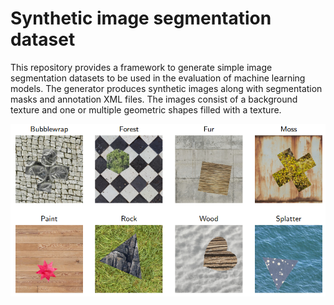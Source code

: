 # Synthetic image segmentation dataset

This repository provides a framework to generate simple image segmentation datasets to be used in the evaluation of machine learning models. The generator produces synthetic images along with segmentation masks and annotation XML files. The images consist of a background texture and one or multiple geometric shapes filled with a texture. 

![Examples](examples/sample.png)
